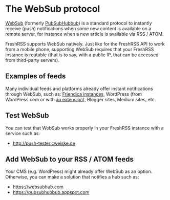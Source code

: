 # The WebSub protocol

[WebSub](https://www.w3.org/TR/websub/) (formerly [PubSubHubbub](https://github.com/pubsubhubbub/PubSubHubbub)) is a standard protocol
to instantly receive (push) notifications when some new content is available on a remote server,
for instance when a new article is available via RSS / ATOM.

FreshRSS supports WebSub natively.
Just like for the FreshRSS API to work from a mobile phone, supporting WebSub requires that your FreshRSS instance is routable (that is to say, with a public IP, that can be accessed from third-party servers).

## Examples of feeds

Many individual feeds and platforms already offer instant notifications through WebSub, such as:
[Friendica instances](https://friendi.ca), WordPress (from WordPress.com or with [an extension](https://wordpress.org/plugins/pubsubhubbub/)), Blogger sites, Medium sites, etc.

## Test WebSub

You can test that WebSub works properly in your FreshRSS instance with a service such as:

* <http://push-tester.cweiske.de>

## Add WebSub to your RSS / ATOM feeds

Your CMS (e.g. WordPress) might already offer WebSub as an option. Otherwise, you can make a solution that notifies a hub such as:

* <https://websubhub.com>
* <https://pubsubhubbub.appspot.com>
